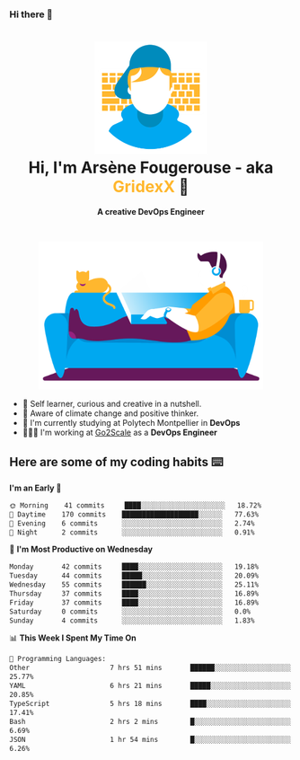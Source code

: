 ### Hi there 👋

<!--
**GridexX/gridexx** is a ✨ _special_ ✨ repository because its `README.md` (this file) appears on your GitHub profile.

Here are some ideas to get you started:

- 🔭 I’m currently working on ...
- 🌱 I’m currently learning ...
- 👯 I’m looking to collaborate on ...
- 🤔 I’m looking for help with ...
- 💬 Ask me about ...
- 📫 How to reach me: ...
- 😄 Pronouns: ...
- ⚡ Fun fact: ...
-->


<!-- Header -->
<h1 align="center">
  <img src="./images/user_profile.png" width="200">
  <br>
  Hi, I'm Arsène Fougerouse - aka <span style="color:#ffb72e">GridexX</span> 👋
</h1>


<p align="center">
  <b>A creative DevOps Engineer </b>
</p>
<br/>
<p align="center">
  <img src="./images/man_couch.png" width="400">
</p>

- 🎨 Self learner, curious and creative in a nutshell. 
- 🌱 Aware of climate change and positive thinker.
- 📕 I'm currently studying at Polytech Montpellier in **DevOps**
- 👨🏻‍💻 I'm working at [Go2Scale](r2devops.io) as a **DevOps Engineer**


## Here are some of my coding habits ⌨️

<!-- Add a section about tech and Ops stack
  Like this one : https://github.com/Xanthus58#-tech-stack
-->
<!--START_SECTION:waka-->
**I'm an Early 🐤** 

```text
🌞 Morning    41 commits     ████░░░░░░░░░░░░░░░░░░░░░   18.72% 
🌆 Daytime    170 commits    ███████████████████░░░░░░   77.63% 
🌃 Evening    6 commits      ░░░░░░░░░░░░░░░░░░░░░░░░░   2.74% 
🌙 Night      2 commits      ░░░░░░░░░░░░░░░░░░░░░░░░░   0.91%

```
📅 **I'm Most Productive on Wednesday** 

```text
Monday       42 commits     ████░░░░░░░░░░░░░░░░░░░░░   19.18% 
Tuesday      44 commits     █████░░░░░░░░░░░░░░░░░░░░   20.09% 
Wednesday    55 commits     ██████░░░░░░░░░░░░░░░░░░░   25.11% 
Thursday     37 commits     ████░░░░░░░░░░░░░░░░░░░░░   16.89% 
Friday       37 commits     ████░░░░░░░░░░░░░░░░░░░░░   16.89% 
Saturday     0 commits      ░░░░░░░░░░░░░░░░░░░░░░░░░   0.0% 
Sunday       4 commits      ░░░░░░░░░░░░░░░░░░░░░░░░░   1.83%

```


📊 **This Week I Spent My Time On** 

```text
💬 Programming Languages: 
Other                    7 hrs 51 mins       ██████░░░░░░░░░░░░░░░░░░░   25.77% 
YAML                     6 hrs 21 mins       █████░░░░░░░░░░░░░░░░░░░░   20.85% 
TypeScript               5 hrs 18 mins       ████░░░░░░░░░░░░░░░░░░░░░   17.41% 
Bash                     2 hrs 2 mins        █░░░░░░░░░░░░░░░░░░░░░░░░   6.69% 
JSON                     1 hr 54 mins        █░░░░░░░░░░░░░░░░░░░░░░░░   6.26%

```


<!--END_SECTION:waka-->
